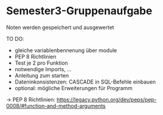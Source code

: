 # Semester3-Gruppenaufgabe
Noten werden gespeichert und ausgewertet

TO DO:
- gleiche variablenbennenung über module
- PEP 8 Richtlinien
- Test je 2 pro Funktion
- notwendige Imports, ...
- Anleitung zum starten
- Dateninkonsistenzen: CASCADE in SQL-Befehle einbauen
- optional: mögliche Erweiterungen für Programm

-> PEP 8 Richtlinien: https://legacy.python.org/dev/peps/pep-0008/#function-and-method-arguments
